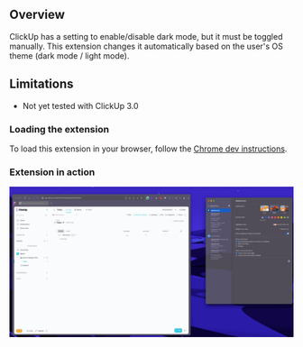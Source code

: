 ## Overview

ClickUp has a setting to enable/disable dark mode, but it must be toggled manually. This extension changes it automatically based on the user's OS theme (dark mode / light mode).

## Limitations
- Not yet tested with ClickUp 3.0

### Loading the extension
To load this extension in your browser, follow the [Chrome dev instructions](https://developer.chrome.com/docs/extensions/mv3/getstarted/development-basics/#load-unpacked).

### Extension in action
![screenshot](./images/clickup-auto-dark-mode.gif)
